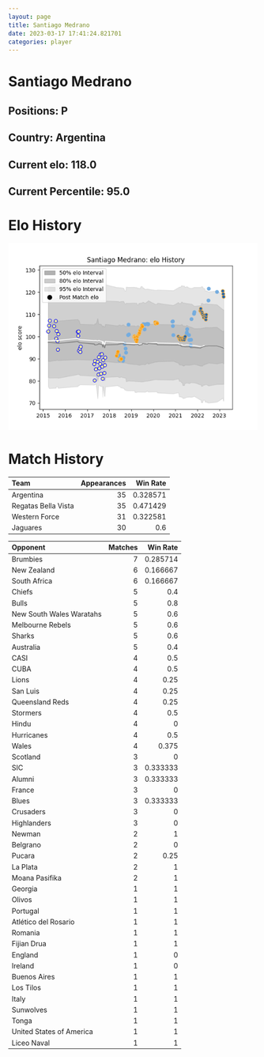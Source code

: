```yaml
---  
layout: page  
title: Santiago Medrano  
date: 2023-03-17 17:41:24.821701  
categories: player  
---
```

# Santiago Medrano

## Positions: P

## Country: Argentina

## Current elo: 118.0

## Current Percentile: 95.0

# Elo History


![elo history](history_SantiagoMedrano.png)
# Match History


| Team                |   Appearances |   Win Rate |
|:--------------------|--------------:|-----------:|
| Argentina           |            35 |   0.328571 |
| Regatas Bella Vista |            35 |   0.471429 |
| Western Force       |            31 |   0.322581 |
| Jaguares            |            30 |   0.6      |

| Opponent                 |   Matches |   Win Rate |
|:-------------------------|----------:|-----------:|
| Brumbies                 |         7 |   0.285714 |
| New Zealand              |         6 |   0.166667 |
| South Africa             |         6 |   0.166667 |
| Chiefs                   |         5 |   0.4      |
| Bulls                    |         5 |   0.8      |
| New South Wales Waratahs |         5 |   0.6      |
| Melbourne Rebels         |         5 |   0.6      |
| Sharks                   |         5 |   0.6      |
| Australia                |         5 |   0.4      |
| CASI                     |         4 |   0.5      |
| CUBA                     |         4 |   0.5      |
| Lions                    |         4 |   0.25     |
| San Luis                 |         4 |   0.25     |
| Queensland Reds          |         4 |   0.25     |
| Stormers                 |         4 |   0.5      |
| Hindu                    |         4 |   0        |
| Hurricanes               |         4 |   0.5      |
| Wales                    |         4 |   0.375    |
| Scotland                 |         3 |   0        |
| SIC                      |         3 |   0.333333 |
| Alumni                   |         3 |   0.333333 |
| France                   |         3 |   0        |
| Blues                    |         3 |   0.333333 |
| Crusaders                |         3 |   0        |
| Highlanders              |         3 |   0        |
| Newman                   |         2 |   1        |
| Belgrano                 |         2 |   0        |
| Pucara                   |         2 |   0.25     |
| La Plata                 |         2 |   1        |
| Moana Pasifika           |         2 |   1        |
| Georgia                  |         1 |   1        |
| Olivos                   |         1 |   1        |
| Portugal                 |         1 |   1        |
| Atlético del Rosario     |         1 |   1        |
| Romania                  |         1 |   1        |
| Fijian Drua              |         1 |   1        |
| England                  |         1 |   0        |
| Ireland                  |         1 |   0        |
| Buenos Aires             |         1 |   1        |
| Los Tilos                |         1 |   1        |
| Italy                    |         1 |   1        |
| Sunwolves                |         1 |   1        |
| Tonga                    |         1 |   1        |
| United States of America |         1 |   1        |
| Liceo Naval              |         1 |   1        |